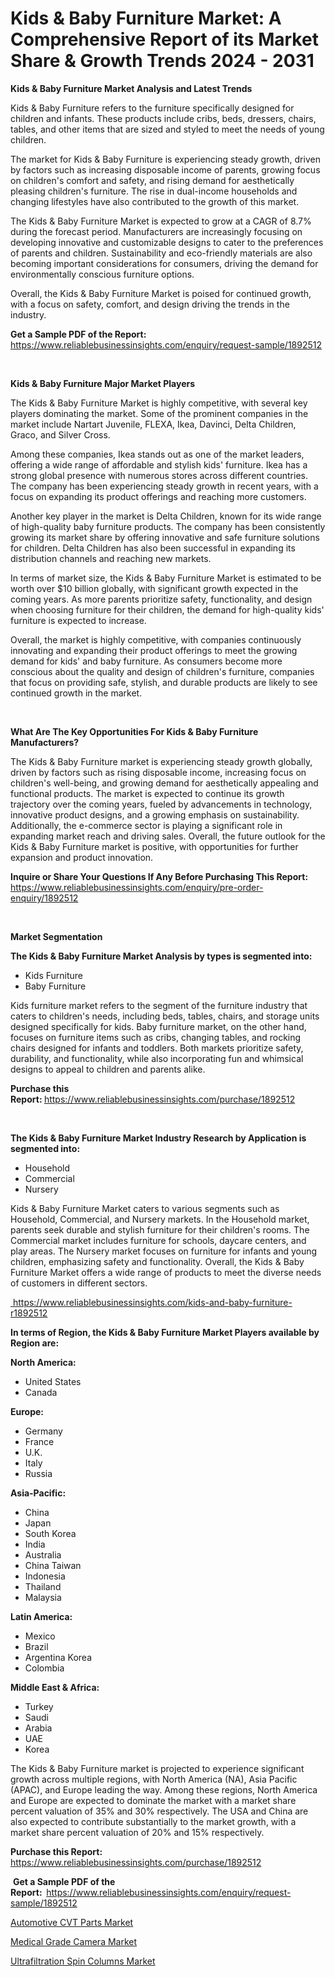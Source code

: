<p><h1>Kids & Baby Furniture Market: A Comprehensive Report of its Market Share & Growth Trends 2024 - 2031</h1></p><p><strong>Kids & Baby Furniture Market Analysis and Latest Trends</strong></p>
<p><p>Kids & Baby Furniture refers to the furniture specifically designed for children and infants. These products include cribs, beds, dressers, chairs, tables, and other items that are sized and styled to meet the needs of young children.</p><p>The market for Kids & Baby Furniture is experiencing steady growth, driven by factors such as increasing disposable income of parents, growing focus on children's comfort and safety, and rising demand for aesthetically pleasing children's furniture. The rise in dual-income households and changing lifestyles have also contributed to the growth of this market.</p><p>The Kids & Baby Furniture Market is expected to grow at a CAGR of 8.7% during the forecast period. Manufacturers are increasingly focusing on developing innovative and customizable designs to cater to the preferences of parents and children. Sustainability and eco-friendly materials are also becoming important considerations for consumers, driving the demand for environmentally conscious furniture options.</p><p>Overall, the Kids & Baby Furniture Market is poised for continued growth, with a focus on safety, comfort, and design driving the trends in the industry.</p></p>
<p><strong>Get a Sample PDF of the Report:&nbsp;</strong> <a href="https://www.reliablebusinessinsights.com/enquiry/request-sample/1892512">https://www.reliablebusinessinsights.com/enquiry/request-sample/1892512</a></p>
<p>&nbsp;</p>
<p><strong>Kids & Baby Furniture Major Market Players</strong></p>
<p><p>The Kids & Baby Furniture Market is highly competitive, with several key players dominating the market. Some of the prominent companies in the market include Nartart Juvenile, FLEXA, Ikea, Davinci, Delta Children, Graco, and Silver Cross.</p><p>Among these companies, Ikea stands out as one of the market leaders, offering a wide range of affordable and stylish kids' furniture. Ikea has a strong global presence with numerous stores across different countries. The company has been experiencing steady growth in recent years, with a focus on expanding its product offerings and reaching more customers.</p><p>Another key player in the market is Delta Children, known for its wide range of high-quality baby furniture products. The company has been consistently growing its market share by offering innovative and safe furniture solutions for children. Delta Children has also been successful in expanding its distribution channels and reaching new markets.</p><p>In terms of market size, the Kids & Baby Furniture Market is estimated to be worth over $10 billion globally, with significant growth expected in the coming years. As more parents prioritize safety, functionality, and design when choosing furniture for their children, the demand for high-quality kids' furniture is expected to increase.</p><p>Overall, the market is highly competitive, with companies continuously innovating and expanding their product offerings to meet the growing demand for kids' and baby furniture. As consumers become more conscious about the quality and design of children's furniture, companies that focus on providing safe, stylish, and durable products are likely to see continued growth in the market.</p></p>
<p>&nbsp;</p>
<p><strong>What Are The Key Opportunities For Kids & Baby Furniture Manufacturers?</strong></p>
<p><p>The Kids & Baby Furniture market is experiencing steady growth globally, driven by factors such as rising disposable income, increasing focus on children's well-being, and growing demand for aesthetically appealing and functional products. The market is expected to continue its growth trajectory over the coming years, fueled by advancements in technology, innovative product designs, and a growing emphasis on sustainability. Additionally, the e-commerce sector is playing a significant role in expanding market reach and driving sales. Overall, the future outlook for the Kids & Baby Furniture market is positive, with opportunities for further expansion and product innovation.</p></p>
<p><strong>Inquire or Share Your Questions If Any Before Purchasing This Report:</strong> <a href="https://www.reliablebusinessinsights.com/enquiry/pre-order-enquiry/1892512">https://www.reliablebusinessinsights.com/enquiry/pre-order-enquiry/1892512</a></p>
<p>&nbsp;</p>
<p><strong>Market Segmentation</strong></p>
<p><strong>The Kids & Baby Furniture Market Analysis by types is segmented into:</strong></p>
<p><ul><li>Kids Furniture</li><li>Baby Furniture</li></ul></p>
<p><p>Kids furniture market refers to the segment of the furniture industry that caters to children's needs, including beds, tables, chairs, and storage units designed specifically for kids. Baby furniture market, on the other hand, focuses on furniture items such as cribs, changing tables, and rocking chairs designed for infants and toddlers. Both markets prioritize safety, durability, and functionality, while also incorporating fun and whimsical designs to appeal to children and parents alike.</p></p>
<p><strong>Purchase this Report:&nbsp;</strong><a href="https://www.reliablebusinessinsights.com/purchase/1892512">https://www.reliablebusinessinsights.com/purchase/1892512</a></p>
<p>&nbsp;</p>
<p><strong>The Kids & Baby Furniture Market Industry Research by Application is segmented into:</strong></p>
<p><ul><li>Household</li><li>Commercial</li><li>Nursery</li></ul></p>
<p><p>Kids & Baby Furniture Market caters to various segments such as Household, Commercial, and Nursery markets. In the Household market, parents seek durable and stylish furniture for their children's rooms. The Commercial market includes furniture for schools, daycare centers, and play areas. The Nursery market focuses on furniture for infants and young children, emphasizing safety and functionality. Overall, the Kids & Baby Furniture Market offers a wide range of products to meet the diverse needs of customers in different sectors.</p></p>
<p><a href="https://www.reliablebusinessinsights.com/kids-and-baby-furniture-r1892512">&nbsp;https://www.reliablebusinessinsights.com/kids-and-baby-furniture-r1892512</a></p>
<p><strong>In terms of Region, the Kids & Baby Furniture Market Players available by Region are:</strong></p>
<p>
    <p> <strong> North America: </strong>
        <ul>
            <li>United States</li>
            <li>Canada</li>
        </ul>
        </p> 
    <p> <strong> Europe: </strong>
        <ul>
            <li>Germany</li>
            <li>France</li>
            <li>U.K.</li>
            <li>Italy</li>
            <li>Russia</li>
        </ul>
        </p> 
    <p> <strong> Asia-Pacific: </strong>
        <ul>
            <li>China</li>
            <li>Japan</li>
            <li>South Korea</li>
            <li>India</li>
            <li>Australia</li>
            <li>China Taiwan</li>
            <li>Indonesia</li>
            <li>Thailand</li>
            <li>Malaysia</li>
        </ul>
        </p> 
    <p> <strong> Latin America: </strong>
        <ul>
            <li>Mexico</li>
            <li>Brazil</li>
            <li>Argentina Korea</li>
            <li>Colombia</li>
        </ul>
        </p> 
    <p> <strong> Middle East & Africa: </strong>
        <ul>
            <li>Turkey</li>
            <li>Saudi</li>
            <li>Arabia</li>
            <li>UAE</li>
            <li>Korea</li>
        </ul>
    </p>
    </p>
<p><p>The Kids & Baby Furniture market is projected to experience significant growth across multiple regions, with North America (NA), Asia Pacific (APAC), and Europe leading the way. Among these regions, North America and Europe are expected to dominate the market with a market share percent valuation of 35% and 30% respectively. The USA and China are also expected to contribute substantially to the market growth, with a market share percent valuation of 20% and 15% respectively.</p></p>
<p><strong>Purchase this Report: </strong><a href="https://www.reliablebusinessinsights.com/purchase/1892512">https://www.reliablebusinessinsights.com/purchase/1892512</a></p>
<p>&nbsp;<strong>Get a Sample PDF of the Report:&nbsp;&nbsp;</strong><a href="https://www.reliablebusinessinsights.com/enquiry/request-sample/1892512">https://www.reliablebusinessinsights.com/enquiry/request-sample/1892512</a></p>
<p><strong></strong></p>
<p><p><a href="https://medium.com/@amandaexton567/automotive-cvt-parts-market-a-global-and-regional-analysis-2024-2031-3879edd3954f">Automotive CVT Parts Market</a></p><p><a href="https://www.linkedin.com/pulse/global-medical-grade-camera-market-size-expected-experience-ain7c?trackingId=2dFNkrsI%2FmiB%2FcptyoRRyQ%3D%3D">Medical Grade Camera Market</a></p><p><a href="https://www.linkedin.com/pulse/ultrafiltration-spin-columns-market-forecasts-trends-impact-9rxxc?trackingId=2%2Fnr%2BdtW9z6mRHM5jQ9Fuw%3D%3D">Ultrafiltration Spin Columns Market</a></p></p>